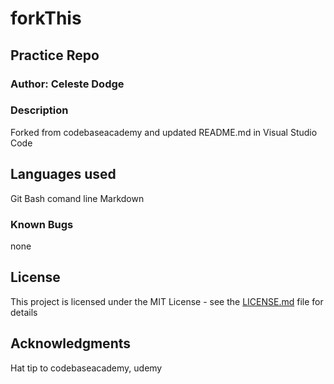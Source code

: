 # forkThis

## Practice Repo

### Author: Celeste Dodge

### Description

Forked from codebaseacademy and updated README.md in Visual Studio Code

## Languages used

Git Bash comand line
Markdown

### Known Bugs

none 

## License

This project is licensed under the MIT License - see the [LICENSE.md](LICENSE.md) file for details

## Acknowledgments

Hat tip to codebaseacademy, udemy
